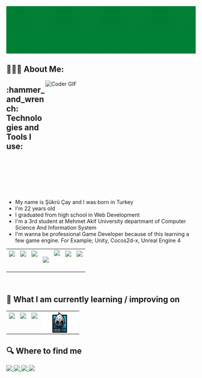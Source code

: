 <img src="https://raw.githubusercontent.com/sukrubeyy/sukrubeyy/main/Adsız%20tasarım.gif" align="center">

 <h2 align="left">👨🏻‍💻 About Me:</h2>

 <div>
 <img src="https://media.giphy.com/media/SWoSkN6DxTszqIKEqv/giphy.gif" alt="Coder GIF" width="400" height="300" align="right">
 </div>

   <div height="auto"  width="600" style="float:left">
   <ul> 
      <li>My name is Şükrü Çay and I was born in Turkey </li>
      <li>I'm 22 years old</li>
      <li>I graduated from high school in Web Development </li>
      <li>I'm a 3rd student at Mehmet Akif University departmant of Computer Science And Information System</li>
      <li> I'm wanna be professional Game Developer because of this learning a few game engine. For Example; Unity, Cocos2d-x, Unreal Engine 4</li>    
   </ul>
 </div>
 


<h2 align="left">:hammer_and_wrench: Technologies and Tools I use:</h2>
<div style style="width:100%; height:auto;">
  <table>
 <tr>
  <td><img src="https://img.icons8.com/color/50/000000/c-sharp-logo.png" height="50" style="float:left"/></td>
  <td><img src="https://img.icons8.com/color/50/000000/c-programming.png"height="50" style="float:left"/></td>
  <td><img src="https://img.icons8.com/color/50/000000/html-5--v1.png" height="50" style="float:left"/></td>
  <td><img src="https://img.icons8.com/color/50/000000/css3.png" height="50"/></td>
  <td><img src="https://img.icons8.com/nolan/50/unity.png" height="55" style="float:left"/></td>
  <td><img src="https://img.icons8.com/dusk/50/000000/sql.png" height="50" style="float:left"/></td>
  <td><img src="https://img.icons8.com/color/50/000000/blender-3d.png" height="50" style="float:left"/></td>
  </tr>
  </table>


<div>

<br>
<h2 align="left">📖 What I am currently learning / improving on </h2>
 
<div style style="width:100%; height:auto;">
 
 <table>
 <tr>
  <td style="border:none;"><img src="https://img.icons8.com/color/50/000000/c-plus-plus-logo.png" height="50" style="float:left"/></td>
  <td><img src="https://img.icons8.com/nolan/50/unreal-engine.png" height="50" style="float:left"/></td>
  <td><img src="https://img.icons8.com/color/50/000000/python--v2.png" height="50" style="float:left"/></td>
  <td><img src="https://raw.githubusercontent.com/sukrubeyy/sukrubeyy/main/png-clipart-cocos2d-game-engine-c-video-game-unity-entex-selectagame-game-logo-removebg-preview.png" height="55" width="90" style="float:left"/></td>
  </tr>
  </table>
<div>
 
 
 
 <h2 align="left"> 🔍  Where to find me </h2>
 <div align="left">
  <a href="https://www.instagram.com/sukru.beyy/">
   <img src="https://img.shields.io/badge/instagram-E4405F.svg?style=for-the-badge&logo=instagram&logoColor=white"/>
  </a>
  
  
  <a href="https://www.linkedin.com/in/şükrü-çay-a0a8461a3/" > 
   <img src="https://img.shields.io/badge/linkedin-0077B5.svg?style=for-the-badge&logo=linkedin&logoColor=white"/> 
  </a>
  
  <a href="https://twitter.com/sukrubeyyy"> 
   <img src="https://img.shields.io/badge/twitter-1DA1F2.svg?style=for-the-badge&logo=twitter&logoColor=white"/> 
  </a>
  
   <a href="mailto:sukru.beyy@outlook.com">
  <img src="https://img.shields.io/badge/e‑mail-D14836.svg?style=for-the-badge&logo=GMail&logoColor=white"/>
    </a>


 </div>
